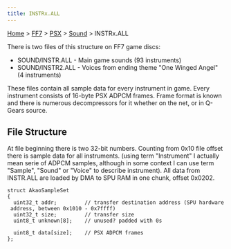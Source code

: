 ```yaml
---
title: INSTRx.ALL
---
```


[Home](/ff7-flat-wiki/Main%20Page.md) > [FF7](/ff7-flat-wiki/FF7.md) > [PSX](/ff7-flat-wiki/FF7/PSX.md) > [Sound](/ff7-flat-wiki/FF7/PSX/Sound.md) > INSTRx.ALL

There is two files of this structure on FF7 game discs:

-   SOUND/INSTR.ALL - Main game sounds (93 instruments)
-   SOUND/INSTR2.ALL - Voices from ending theme "One Winged Angel" (4
    instruments)

These files contain all sample data for every instrument in game. Every
instrument consists of 16-byte PSX ADPCM frames. Frame format is known
and there is numerous decompressors for it whether on the net, or in
Q-Gears source.

## File Structure

At file beginning there is two 32-bit numbers. Counting from 0x10 file
offset there is sample data for all instruments. (using term
"Instrument" I actually mean serie of ADPCM samples, although in some
context I can use term "Sample", "Sound" or "Voice" to describe
instrument). All data from INSTR.ALL are loaded by DMA to SPU RAM in one
chunk, offset 0x0202.

`struct AkaoSampleSet`  
`{`  
`  uint32_t addr;         // transfer destination address (SPU hardware address, between 0x1010 - 0x7ffff)`  
`  uint32_t size;         // transfer size`  
`  uint8_t unknown[8];    // unused? padded with 0s`  
  
`  uint8_t data[size];    // PSX ADPCM frames`  
`};`
